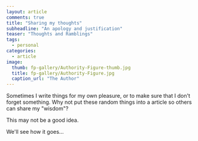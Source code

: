 ```yaml
---
layout: article
comments: true
title: "Sharing my thoughts"
subheadline: "An apology and justification"
teaser: "Thoughts and Ramblings"
tags:
  - personal
categories:
  - article
image:
  thumb: fp-gallery/Authority-Figure-thumb.jpg
  title: fp-gallery/Authority-Figure.jpg
  caption_url: "The Author"
---
```



Sometimes I write things for my own pleasure, or to make sure that I don't forget something. Why not put these random things into a article so others can share my "wisdom"?

This may not be a good idea.

We'll see how it goes...